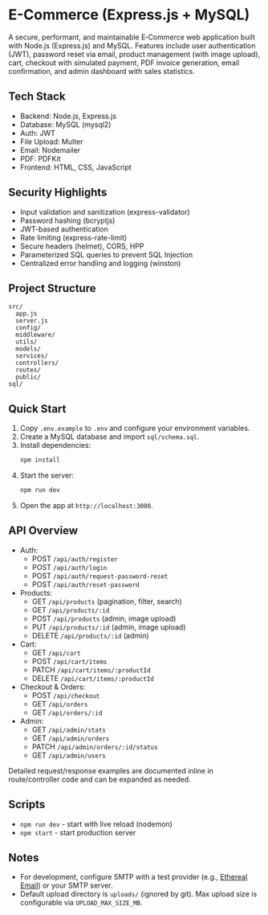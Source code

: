 # E-Commerce (Express.js + MySQL)

A secure, performant, and maintainable E‑Commerce web application built with Node.js (Express.js) and MySQL. Features include user authentication (JWT), password reset via email, product management (with image upload), cart, checkout with simulated payment, PDF invoice generation, email confirmation, and admin dashboard with sales statistics.

## Tech Stack
- Backend: Node.js, Express.js
- Database: MySQL (mysql2)
- Auth: JWT
- File Upload: Multer
- Email: Nodemailer
- PDF: PDFKit
- Frontend: HTML, CSS, JavaScript

## Security Highlights
- Input validation and sanitization (express-validator)
- Password hashing (bcryptjs)
- JWT-based authentication
- Rate limiting (express-rate-limit)
- Secure headers (helmet), CORS, HPP
- Parameterized SQL queries to prevent SQL Injection
- Centralized error handling and logging (winston)

## Project Structure
```
src/
  app.js
  server.js
  config/
  middleware/
  utils/
  models/
  services/
  controllers/
  routes/
  public/
sql/
```

## Quick Start
1. Copy `.env.example` to `.env` and configure your environment variables.
2. Create a MySQL database and import `sql/schema.sql`.
3. Install dependencies:
   ```bash
   npm install
   ```
4. Start the server:
   ```bash
   npm run dev
   ```
5. Open the app at `http://localhost:3000`.

## API Overview
- Auth:
  - POST `/api/auth/register`
  - POST `/api/auth/login`
  - POST `/api/auth/request-password-reset`
  - POST `/api/auth/reset-password`
- Products:
  - GET `/api/products` (pagination, filter, search)
  - GET `/api/products/:id`
  - POST `/api/products` (admin, image upload)
  - PUT `/api/products/:id` (admin, image upload)
  - DELETE `/api/products/:id` (admin)
- Cart:
  - GET `/api/cart`
  - POST `/api/cart/items`
  - PATCH `/api/cart/items/:productId`
  - DELETE `/api/cart/items/:productId`
- Checkout & Orders:
  - POST `/api/checkout`
  - GET `/api/orders`
  - GET `/api/orders/:id`
- Admin:
  - GET `/api/admin/stats`
  - GET `/api/admin/orders`
  - PATCH `/api/admin/orders/:id/status`
  - GET `/api/admin/users`

Detailed request/response examples are documented inline in route/controller code and can be expanded as needed.

## Scripts
- `npm run dev` - start with live reload (nodemon)
- `npm start` - start production server

## Notes
- For development, configure SMTP with a test provider (e.g., [Ethereal Email](https://ethereal.email/)) or your SMTP server.
- Default upload directory is `uploads/` (ignored by git). Max upload size is configurable via `UPLOAD_MAX_SIZE_MB`.
